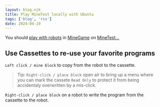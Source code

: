 ```yaml
---
layout: blog.njk
title: Play MineTest locally with Ubuntu
tags: ['blog', 'rss']
date: 2024-04-19
---
```


You should [play with robots][1] in [MineGame][3] on [MineTest...][2]

[1]: https://content.minetest.net/packages/loosewheel/lwscratch/
[2]: https://www.minetest.net/
[3]: https://content.minetest.net/packages/Minetest/minetest_game/

## Use Cassettes to re-use your favorite programs

`Left click / mine block` to copy from the robot to the cassette.

> Tip: `Right-click / place block` open air to bring up a menu where you can mark the cassete `Read Only` to protect it from being accidentaly overwritten by a mis-click.

`Right-click / place block` on a robot to write the program from the cassette to the robot.